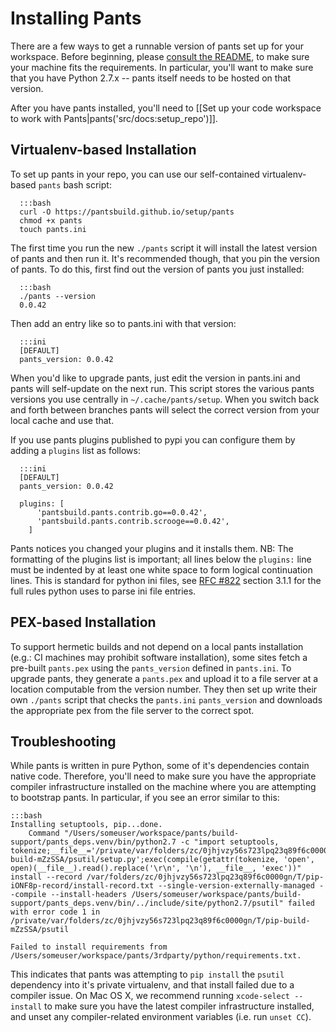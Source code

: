 Installing Pants
================

There are a few ways to get a runnable version of pants set up for your workspace. Before
beginning, please [consult the README](https://github.com/pantsbuild/pants/blob/master/README.md),
to make sure your machine fits the requirements. In particular, you'll want to make sure that you
have Python 2.7.x -- pants itself needs to be hosted on that version.

After you have pants installed, you'll need to
[[Set up your code workspace to work with Pants|pants('src/docs:setup_repo')]].

Virtualenv-based Installation
-----------------------------

To set up pants in your repo, you can use our self-contained virtualenv-based `pants` bash script:

      :::bash
      curl -O https://pantsbuild.github.io/setup/pants
      chmod +x pants
      touch pants.ini

The first time you run the new `./pants` script it will install the latest version of pants and then
run it.  It's recommended though, that you pin the version of pants.  To do this, first find out the
version of pants you just installed:

      :::bash
      ./pants --version
      0.0.42

Then add an entry like so to pants.ini with that version:

      :::ini
      [DEFAULT]
      pants_version: 0.0.42

When you'd like to upgrade pants, just edit the version in pants.ini and pants will self-update on
the next run.  This script stores the various pants versions you use centrally in
`~/.cache/pants/setup`.  When you switch back and forth between branches pants will select the
correct version from your local cache and use that.

If you use pants plugins published to pypi you can configure them by adding a `plugins` list as
follows:

      :::ini
      [DEFAULT]
      pants_version: 0.0.42

      plugins: [
          'pantsbuild.pants.contrib.go==0.0.42',
          'pantsbuild.pants.contrib.scrooge==0.0.42',
        ]

Pants notices you changed your plugins and it installs them.
NB: The formatting of the plugins list is important; all lines below the `plugins:` line must be
indented by at least one white space to form logical continuation lines. This is standard for python
ini files, see [RFC #822](http://tools.ietf.org/html/rfc822.html#section-3.1) section 3.1.1 for the
full rules python uses to parse ini file entries.

PEX-based Installation
----------------------

To support hermetic builds and not depend on a local pants installation (e.g.: CI machines may
prohibit software installation), some sites fetch a pre-built `pants.pex` using the `pants_version`
defined in `pants.ini`. To upgrade pants, they generate a `pants.pex` and upload it to a file
server at a location computable from the version number. They then set up write their own `./pants`
script that checks the `pants.ini` `pants_version` and downloads the appropriate pex from the file
server to the correct spot.

Troubleshooting
---------------

While pants is written in pure Python, some of it's dependencies contain native code. Therefore,
you'll need to make sure you have the appropriate compiler infrastructure installed on the machine
where you are attempting to bootstrap pants. In particular, if you see an error similar to this:

    :::bash
    Installing setuptools, pip...done.
        Command "/Users/someuser/workspace/pants/build-support/pants_deps.venv/bin/python2.7 -c "import setuptools, tokenize;__file__='/private/var/folders/zc/0jhjvzy56s723lpq23q89f6c0000gn/T/pip-build-mZzSSA/psutil/setup.py';exec(compile(getattr(tokenize, 'open', open)(__file__).read().replace('\r\n', '\n'), __file__, 'exec'))" install --record /var/folders/zc/0jhjvzy56s723lpq23q89f6c0000gn/T/pip-iONF8p-record/install-record.txt --single-version-externally-managed --compile --install-headers /Users/someuser/workspace/pants/build-support/pants_deps.venv/bin/../include/site/python2.7/psutil" failed with error code 1 in /private/var/folders/zc/0jhjvzy56s723lpq23q89f6c0000gn/T/pip-build-mZzSSA/psutil

    Failed to install requirements from /Users/someuser/workspace/pants/3rdparty/python/requirements.txt.

This indicates that pants was attempting to `pip install` the `psutil` dependency into it's private
virtualenv, and that install failed due to a compiler issue. On Mac OS X, we recommend running
`xcode-select --install` to make sure you have the latest compiler infrastructure installed, and
unset any compiler-related environment variables (i.e. run `unset CC`).
